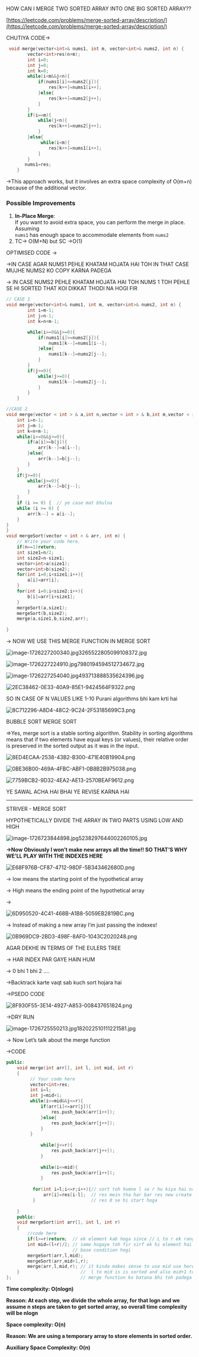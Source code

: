 HOW CAN I MERGE TWO SORTED ARRAY INTO ONE BIG SORTED ARRAY??

[https://leetcode.com/problems/merge-sorted-array/description/](https://leetcode.com/problems/merge-sorted-array/description/)

CHUTIYA CODE→

```C++
 void merge(vector<int>& nums1, int m, vector<int>& nums2, int n) {
        vector<int>res(n+m);
        int i=0;
        int j=0;
        int k=0;
        while(i<m&&j<n){
            if(nums1[i]<=nums2[j]){
                res[k++]=nums1[i++];
            }else{
                res[k++]=nums2[j++];
            }
        }
        if(i==m){
            while(j<n){
                res[k++]=nums2[j++];
            }
        }else{
             while(i<m){
                res[k++]=nums1[i++];
            }
        }
       nums1=res;
    }
```

→This approach works, but it involves an extra space complexity of O(m+n) because of the additional vector.

### Possible Improvements

1. **In-Place Merge**:  
    If you want to avoid extra space, you can perform the merge in place. Assuming  
    `nums1` has enough space to accommodate elements from `nums2`
2. TC→ O(M+N) but SC →O(1)

OPTIMISED CODE →

→IN CASE AGAR NUMS1 PEHLE KHATAM HOJATA HAI TOH IN THAT CASE MUJHE NUMS2 KO COPY KARNA PADEGA

→ IN CASE NUMS2 PEHLE KHATAM HOJATA HAI TOH NUMS 1 TOH PEHLE SE HI SORTED THAT KOI DIKKAT THODI NA HOGI FIR

```C++
// CASE 1
void merge(vector<int>& nums1, int m, vector<int>& nums2, int n) {
        int i=m-1;
        int j=n-1;
        int k=n+m-1;

        while(i>=0&&j>=0){
            if(nums1[i]>=nums2[j]){
                nums1[k--]=nums1[i--];
            }else{
                nums1[k--]=nums2[j--];
            }
        }
        if(j>=0){
            while(j>=0){
                nums1[k--]=nums2[j--];
            }
        }
    }
```

```C++
//CASE 2
void merge(vector < int > & a,int n,vector < int > & b,int m,vector < int > & arr){
    int i=n-1;
    int j=m-1;
    int k=n+m-1;
    while(i>=0&&j>=0){
        if(a[i]>=b[j]){
            arr[k--]=a[i--];
        }else{
            arr[k--]=b[j--];
        }
    }
    if(j>=0){
        while(j>=0){
            arr[k--]=b[j--];
        }
    }
    if (i >= 0) {  // ye case mat bhulna
    while (i >= 0) {  
        arr[k--] = a[i--];
    }
}
}
void mergeSort(vector < int > & arr, int n) {
    // Write your code here.
    if(n==1)return;
    int size1=n/2;
    int size2=n-size1;
    vector<int>a(size1);
    vector<int>b(size2);
    for(int i=0;i<size1;i++){
        a[i]=arr[i];
    }
    for(int i=0;i<size2;i++){
        b[i]=arr[i+size1];
    }
    mergeSort(a,size1);
    mergeSort(b,size2);
    merge(a,size1,b,size2,arr);
    
}
```

→ NOW WE USE THIS MERGE FUNCTION IN MERGE SORT

![image-1726227200340.jpg3265522805099108372.jpg](../../../../../Images/image-1726227200340.jpg3265522805099108372.jpg)

![image-1726227224910.jpg7980194594512734672.jpg](../../../../../Images/image-1726227224910.jpg7980194594512734672.jpg)

![image-1726227254040.jpg493713888535624396.jpg](../../../../../Images/image-1726227254040.jpg493713888535624396.jpg)

![2EC38462-0E33-40A9-85E1-9424564F9322.png](../../../../../Images/2EC38462-0E33-40A9-85E1-9424564F9322.png)

SO IN CASE OF N VALUES LIKE 1-10 Purani algorithms bhi kam krti hai

![8C712296-A8D4-48C2-9C24-2F53185699C3.png](../../../../../Images/8C712296-A8D4-48C2-9C24-2F53185699C3.png)

BUBBLE SORT MERGE SORT

⇒Yes, merge sort is a stable sorting algorithm. Stability in sorting algorithms means that if two elements have equal keys (or values), their relative order is preserved in the sorted output as it was in the input.

![8ED4ECAA-2538-43B2-B300-471E40B19904.png](../../../../../Images/8ED4ECAA-2538-43B2-B300-471E40B19904.png)

![0BE36B00-469A-4FBC-ABF1-0B8B2B975038.png](../../../../../Images/0BE36B00-469A-4FBC-ABF1-0B8B2B975038.png)

![7759BCB2-9D32-4EA2-AE13-2570BEAF9612.png](../../../../../Images/7759BCB2-9D32-4EA2-AE13-2570BEAF9612.png)

YE SAWAL ACHA HAI BHAI YE REVISE KARNA HAI

  

  

---

STRIVER - MERGE SORT

HYPOTHETICALLY DIVIDE THE ARRAY IN TWO PARTS USING LOW AND HIGH

![image-1726723844898.jpg5238297644002260105.jpg](../../../../../Images/image-1726723844898.jpg5238297644002260105.jpg)

**→Now Obviously I won’t make new arrays all the time!! SO THAT’S WHY WE’LL PLAY WITH THE INDEXES HERE**

![E68F976B-CF87-4712-98DF-5B343462680D.png](../../../../../Images/E68F976B-CF87-4712-98DF-5B343462680D.png)

→ low means the starting point of the hypothetical array

→ High means the ending point of the hypothetical array

→

![6D950520-4C41-468B-A1B8-5059EB2819BC.png](../../../../../Images/6D950520-4C41-468B-A1B8-5059EB2819BC.png)

→ Instead of making a new array I’m just passing the indexes!

![0B969DC9-2BD3-498F-8AF0-1043C2020248.png](../../../../../Images/0B969DC9-2BD3-498F-8AF0-1043C2020248.png)

AGAR DEKHE IN TERMS OF THE EULERS TREE

→ HAR INDEX PAR GAYE HAIN HUM

→ 0 bhi 1 bhi 2 ….

→Backtrack karte vaqt sab kuch sort hojara hai

→PSEDO CODE

![8F930F55-3E14-4927-A853-008437651824.png](../../../../../Images/8F930F55-3E14-4927-A853-008437651824.png)

→DRY RUN

![image-1726725550213.jpg182022510111221581.jpg](../../../../../Images/image-1726725550213.jpg182022510111221581.jpg)

→ Now Let’s talk about the merge function

→CODE

```C++
public:
    void merge(int arr[], int l, int mid, int r)
    {
         // Your code here
         vector<int>res;
         int i=l;
         int j=mid+1;
         while(i<=mid&&j<=r){
             if(arr[i]<=arr[j]){
                 res.push_back(arr[i++]);
             }else{
                 res.push_back(arr[j++]);
             }
         }
     
             while(j<=r){
                 res.push_back(arr[j++]);
             }
     
             while(i<=mid){
                 res.push_back(arr[i++]);
             }
         
          for(int i=l;i<=r;i++){// sort toh humne l se r hu kiya hai na bhai& sorted ka result
              arr[i]=res[i-l];  // res mein tha har bar res new create hua hai res toh 0 se start
          }                     // res 0 se hi start hoga
         
    }
    public:
    void mergeSort(int arr[], int l, int r)
    {
        //code here
        if(l>=r)return;  // ek element kab hoga since // L to r ek range hai and in case wo dono 
        int mid=(l+r)/2; // same hogaye toh fir sirf ek hi element hai range mein and wo hi 
                         // base condition hogi
        mergeSort(arr,l,mid);
        mergeSort(arr,mid+1,r);
        merge(arr,l,mid,r); // it kinda makes sense to use mid use here since we've sorted arrays
    }                       //  l to mid is is sorted and also mid+1 to r is also sorted
};                          // merge function ko batana bhi toh padega hi kin kin ko sort krna hai
```

**Time complexity: O(nlogn)**

**Reason: At each step, we divide the whole array, for that logn and we assume n steps are taken to get sorted array, so overall time complexity will be nlogn**

**Space complexity: O(n)**

**Reason: We are using a temporary array to store elements in sorted order.**

**Auxiliary Space Complexity: O(n)**